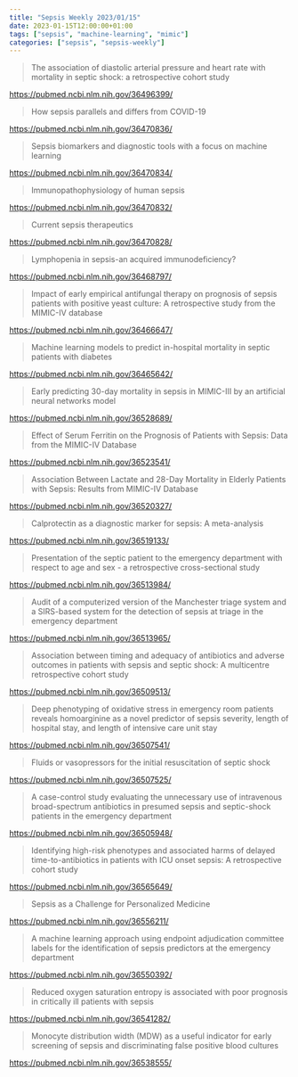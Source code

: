 ```yaml
---
title: "Sepsis Weekly 2023/01/15"
date: 2023-01-15T12:00:00+01:00
tags: ["sepsis", "machine-learning", "mimic"]
categories: ["sepsis", "sepsis-weekly"]
---
```


> The association of diastolic arterial pressure and heart rate with mortality
> in septic shock: a retrospective cohort study

https://pubmed.ncbi.nlm.nih.gov/36496399/

> How sepsis parallels and differs from COVID-19

https://pubmed.ncbi.nlm.nih.gov/36470836/

> Sepsis biomarkers and diagnostic tools with a focus on machine learning

https://pubmed.ncbi.nlm.nih.gov/36470834/

> Immunopathophysiology of human sepsis

https://pubmed.ncbi.nlm.nih.gov/36470832/

> Current sepsis therapeutics

https://pubmed.ncbi.nlm.nih.gov/36470828/

> Lymphopenia in sepsis-an acquired immunodeficiency?

https://pubmed.ncbi.nlm.nih.gov/36468797/

> Impact of early empirical antifungal therapy on prognosis of sepsis patients
> with positive yeast culture: A retrospective study from the MIMIC-IV database

https://pubmed.ncbi.nlm.nih.gov/36466647/

> Machine learning models to predict in-hospital mortality in septic patients
> with diabetes

https://pubmed.ncbi.nlm.nih.gov/36465642/

> Early predicting 30-day mortality in sepsis in MIMIC-III by an artificial
> neural networks model

https://pubmed.ncbi.nlm.nih.gov/36528689/

> Effect of Serum Ferritin on the Prognosis of Patients with Sepsis: Data from
> the MIMIC-IV Database

https://pubmed.ncbi.nlm.nih.gov/36523541/

> Association Between Lactate and 28-Day Mortality in Elderly Patients with
> Sepsis: Results from MIMIC-IV Database

https://pubmed.ncbi.nlm.nih.gov/36520327/

> Calprotectin as a diagnostic marker for sepsis: A meta-analysis

https://pubmed.ncbi.nlm.nih.gov/36519133/

> Presentation of the septic patient to the emergency department with respect
> to age and sex - a retrospective cross-sectional study

https://pubmed.ncbi.nlm.nih.gov/36513984/

> Audit of a computerized version of the Manchester triage system and a
> SIRS-based system for the detection of sepsis at triage in the emergency
> department

https://pubmed.ncbi.nlm.nih.gov/36513965/

> Association between timing and adequacy of antibiotics and adverse outcomes
> in patients with sepsis and septic shock: A multicentre retrospective cohort
> study

https://pubmed.ncbi.nlm.nih.gov/36509513/

> Deep phenotyping of oxidative stress in emergency room patients reveals
> homoarginine as a novel predictor of sepsis severity, length of hospital
> stay, and length of intensive care unit stay

https://pubmed.ncbi.nlm.nih.gov/36507541/

> Fluids or vasopressors for the initial resuscitation of septic shock

https://pubmed.ncbi.nlm.nih.gov/36507525/

> A case-control study evaluating the unnecessary use of intravenous
> broad-spectrum antibiotics in presumed sepsis and septic-shock patients in
> the emergency department

https://pubmed.ncbi.nlm.nih.gov/36505948/

> Identifying high-risk phenotypes and associated harms of delayed
> time-to-antibiotics in patients with ICU onset sepsis: A retrospective cohort
> study

https://pubmed.ncbi.nlm.nih.gov/36565649/

> Sepsis as a Challenge for Personalized Medicine

https://pubmed.ncbi.nlm.nih.gov/36556211/

> A machine learning approach using endpoint adjudication committee labels for
> the identification of sepsis predictors at the emergency department

https://pubmed.ncbi.nlm.nih.gov/36550392/

> Reduced oxygen saturation entropy is associated with poor prognosis in
> critically ill patients with sepsis

https://pubmed.ncbi.nlm.nih.gov/36541282/

> Monocyte distribution width (MDW) as a useful indicator for early screening
> of sepsis and discriminating false positive blood cultures

https://pubmed.ncbi.nlm.nih.gov/36538555/
